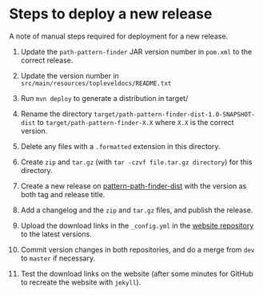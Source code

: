 # Steps to deploy a new release

A note of manual steps required for deployment for a new release.

1. Update the `path-pattern-finder` JAR version number in `pom.xml` to the correct release.

2. Update the version number in `src/main/resources/topleveldocs/README.txt`

3. Run `mvn deploy` to generate a distribution in target/

4. Rename the directory `target/path-pattern-finder-dist-1.0-SNAPSHOT-dist` to `target/path-pattern-finder-X.X` where `X.X` is the correct version.

5. Delete any files with a `.formatted` extension in this directory.

6. Create `zip` and `tar.gz` (with `tar -czvf file.tar.gz directory`) for this directory.

7. Create a new release on [pattern-path-finder-dist](https://github.com/path-pattern-finder/path-pattern-finder-dist/releases) with the version as both tag and release title.

9. Add a changelog and the `zip` and `tar.gz` files, and publish the release.

10. Upload the download links in the `_config.yml` in the [website repository](https://github.com/path-pattern-finder/path-pattern-finder.github.io/blob/master/_config.yml) to the latest versions.

11. Commit version changes in both repositories, and do a merge from `dev` to `master` if necessary.

12. Test the download links on the website (after some minutes for GitHub to recreate the website with `jekyll`).
